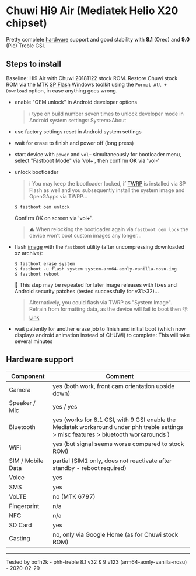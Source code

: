 # Chuwi Hi9 Air (Mediatek Helio X20 chipset)

Pretty complete [hardware](https://forum.xda-developers.com/general/device-reviews-and-information/chuwi-hi9-air-64gb-mt6797-x20-deca-core-t3775682) support and good stability with **8.1** (Oreo) and **9.0** (Pie) Treble GSI.

## Steps to install

Baseline: Hi9 Air with Chuwi 20181122 stock ROM.
Restore Chuwi stock ROM via the MTK [SP Flash](https://forum.xda-developers.com/general/device-reviews-and-information/chuwi-hi9-air-64gb-mt6797-x20-deca-core-t3775682) Windows toolkit using the `Format All + Download` option, in case anything goes wrong.
* enable "OEM unlock" in Android developer options
  >:information_source: type on build number seven times to unlock developer mode in Android system settings: System>About
* use factory settings reset in Android system settings
* wait for erase to finish and power off (long press)
* start device with `power` and `vol+` simultaneously for bootloader menu, select "Fastboot Mode" via 'vol+', then confirm OK via 'vol-'
* unlock bootloader
    > ℹ️ You may keep the bootloader locked, if [TWRP](https://drive.google.com/open?id=1pl3XaTkKen9yL98toJX-Y_0uanwuEL4d) is installed via SP Flash as well and you subsequently install the system image and OpenGApps via TWRP...

    ```
    $ fastboot oem unlock
    ```
    Confirm OK on screen via 'vol+'.
    > :warning: When relocking the bootloader again via `fastboot oem lock` the device won't boot custom images any longer...
    
* flash [image](https://github.com/phhusson/treble_experimentations/releases) with the `fastboot` utility (after uncompressing downloaded xz archive):
    ```
    $ fastboot erase system
    $ fastboot -u flash system system-arm64-aonly-vanilla-nosu.img
    $ fastboot reboot
    ```
    :repeat: This step may be repeated for later image releases with fixes and Android security patches (tested successfully for v31>32)...
     > Alternatively, you could flash via TWRP as "System Image". Refrain from formatting data, as the device will fail to boot then :-1:: [Link](https://www.xda-developers.com/flash-generic-system-image-project-treble-device/)
* wait patiently for another erase job to finish and initial boot (which now displays android animation instead of CHUWI) to complete: This will take several minutes 

## Hardware support

| Component                 |      Comment                                              |
|---------------------------|-----------------------------------------------------------|
| Camera                    | yes (both work, front cam orientation upside down)        |
| Speaker / Mic             | yes / yes                                                 |
| Bluetooth                 | yes (works for 8.1 GSI, with 9 GSI enable the Mediatek workaround under phh treble settings > misc features > bluetooth workarounds  )                       |
| WiFi                      | yes (but signal seems worse compared to stock ROM)        |
| SIM / Mobile Data         | partial (SIM1 only, does not reactivate after standby - reboot required)|
| Voice                     | yes                                                       |
| SMS                       | yes                                                       |
| VoLTE                     | no (MTK 6797)                                             |
| Fingerprint               | n/a                                                       |
| NFC                       | n/a                                                       |
| SD Card                   | yes                                                       |
| Casting                   | no, only via Google Home (as for Chuwi stock ROM)         |
---

Tested by bofh2k - phh-treble 8.1 v32 & 9 v123 (arm64-aonly-vanilla-nosu) - 2020-02-29